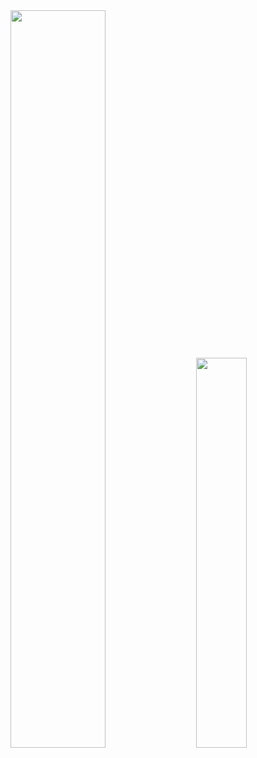 <div class='container'>
<img style="height: auto; width: 55%;" class="img" src="https://github-readme-stats.vercel.app/api?username=PranavVyas20&show_icons=true&theme=blue-green" />
&nbsp;
&nbsp;
<img style="height: auto; width: 40%;" class="img" src="https://github-readme-stats.vercel.app/api/top-langs/?username=PranavVyas20&theme=blue-green&langs_count=8" /></div>
</div>
